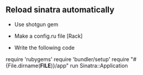 ## Reload sinatra automatically

* Use  shotgun gem

* Make a config.ru file [Rack]

* Write the following code


require 'rubygems'
require 'bundler/setup'
require "#{File.dirname(__FILE__)}/app"
run Sinatra::Application